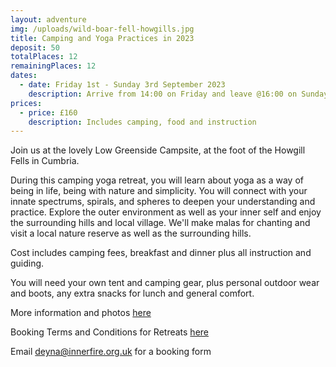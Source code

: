 ```yaml
---
layout: adventure
img: /uploads/wild-boar-fell-howgills.jpg
title: Camping and Yoga Practices in 2023
deposit: 50
totalPlaces: 12
remainingPlaces: 12
dates:
  - date: Friday 1st - Sunday 3rd September 2023
    description: Arrive from 14:00 on Friday and leave @16:00 on Sunday
prices:
  - price: £160
    description: Includes camping, food and instruction
---
```

J﻿oin us at the lovely Low Greenside Campsite, at the foot of the Howgill Fells in Cumbria.

During this camping yoga retreat, you will learn about yoga as a way of being in life, being with nature and simplicity. You will connect with your innate spectrums, spirals, and spheres to deepen your understanding and practice. Explore the outer environment as well as your inner self and enjoy the surrounding hills and local village. We'll make malas for chanting and visit a local nature reserve as well as the surrounding hills.

C﻿ost includes camping fees, breakfast and dinner plus all instruction and guiding.

Y﻿ou will need your own tent and camping gear, plus personal outdoor wear and boots, any extra snacks for lunch and general comfort.

M﻿ore information and photos [here](https://www.dropbox.com/s/k5o1e4ywwy0bjsh/Asana%2C%20Adventure%20and%20more.pdf?dl=0)

B﻿ooking Terms and Conditions for Retreats [here](https://www.dropbox.com/s/5povsu9ohdr6n95/Course%20Terms%20and%20Conditions%202022.pdf?dl=0)

E﻿mail deyna@innerfire.org.uk for a booking form